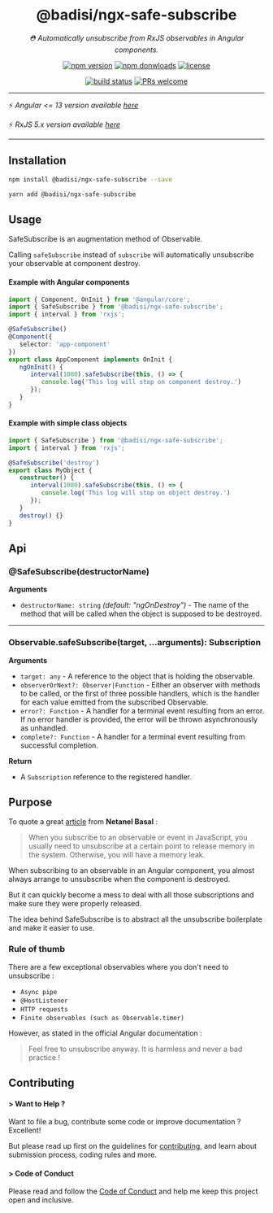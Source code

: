 <h1 align="center">
    @badisi/ngx-safe-subscribe
</h1>

<p align="center">
    <i>⛑️ Automatically unsubscribe from RxJS observables in Angular components.</i><br/>
</p>

<p align="center">
    <a href="https://www.npmjs.com/package/@badisi/ngx-safe-subscribe">
        <img src="https://img.shields.io/npm/v/@badisi/ngx-safe-subscribe?color=blue&logo=npm" alt="npm version" /></a>
    <a href="https://npmcharts.com/compare/@badisi/ngx-safe-subscribe?minimal=true">
        <img src="https://img.shields.io/npm/dw/@badisi/ngx-safe-subscribe.svg?color=7986CB&logo=npm" alt="npm donwloads" /></a>
    <a href="https://github.com/Badisi/ngx-safe-subscribe/blob/main/LICENSE">
        <img src="https://img.shields.io/npm/l/@badisi/ngx-safe-subscribe.svg?color=ff69b4" alt="license" /></a>
</p>

<p align="center">
    <a href="https://github.com/Badisi/ngx-safe-subscribe/actions/workflows/ci_tests.yml">
        <img src="https://github.com/Badisi/ngx-safe-subscribe/actions/workflows/ci_tests.yml/badge.svg" alt="build status" /></a>
    <a href="https://github.com/badisi/ngx-safe-subscribe/blob/main/CONTRIBUTING.md#-submitting-a-pull-request-pr">
        <img src="https://img.shields.io/badge/PRs-welcome-brightgreen.svg" alt="PRs welcome" /></a>
</p>

<hr/>

:zap: *Angular <= 13 version available [here](https://github.com/Badisi/ngx-safe-subscribe/releases/tag/2.2.9)*

:zap: *RxJS 5.x version available [here](https://github.com/Badisi/ngx-safe-subscribe/tree/rxjs-5x)*

<hr/>

## Installation

```sh
npm install @badisi/ngx-safe-subscribe --save
```

```sh
yarn add @badisi/ngx-safe-subscribe
```

## Usage

SafeSubscribe is an augmentation method of Observable.

Calling `safeSubscribe` instead of `subscribe` will automatically unsubscribe your observable at component destroy.

#### Example with Angular components

```ts
import { Component, OnInit } from '@angular/core';
import { SafeSubscribe } from '@badisi/ngx-safe-subscribe';
import { interval } from 'rxjs';

@SafeSubscribe()
@Component({
   selector: 'app-component'
})
export class AppComponent implements OnInit {
   ngOnInit() {
      interval(1000).safeSubscribe(this, () => {
         console.log('This log will stop on component destroy.')
      });
   }
}
```

#### Example with simple class objects

```ts
import { SafeSubscribe } from '@badisi/ngx-safe-subscribe';
import { interval } from 'rxjs';

@SafeSubscribe('destroy')
export class MyObject {
   constructor() {
      interval(1000).safeSubscribe(this, () => {
         console.log('This log will stop on object destroy.')
      });
   }
   destroy() {}
}
```

## Api

### @SafeSubscribe(destructorName)

__Arguments__

* `destructorName: string` *(default: "ngOnDestroy")* - The name of the method that will be called when the object is supposed to be destroyed.

---

### Observable.safeSubscribe(target, ...arguments): Subscription

__Arguments__

* `target: any` - A reference to the object that is holding the observable.
* `observerOrNext?: Observer|Function` - Either an observer with methods to be called, or the first of three possible handlers, which is the handler for each value emitted from the subscribed Observable.
* `error?: Function` - A handler for a terminal event resulting from an error. If no error handler is provided, the error will be thrown asynchronously as unhandled.
* `complete?: Function` - A handler for a terminal event resulting from successful completion.

__Return__

* A `Subscription` reference to the registered handler.

## Purpose

To quote a great [article](https://netbasal.com/when-to-unsubscribe-in-angular-d61c6b21bad3) from **Netanel Basal** :

> When you subscribe to an observable or event in JavaScript, you usually need to unsubscribe at a certain point to release memory in the system. Otherwise, you will have a memory leak.

When subscribing to an observable in an Angular component, you almost always arrange to unsubscribe when the component is destroyed.

But it can quickly become a mess to deal with all those subscriptions and make sure they were properly released.

The idea behind SafeSubscribe is to abstract all the unsubscribe boilerplate and make it easier to use.

### Rule of thumb

There are a few exceptional observables where you don't need to unsubscribe :

* `Async pipe`
* `@HostListener`
* `HTTP requests`
* `Finite observables (such as Observable.timer)`

However, as stated in the official Angular documentation :

> Feel free to unsubscribe anyway. It is harmless and never a bad practice !

## Contributing

#### > Want to Help ?

Want to file a bug, contribute some code or improve documentation ? Excellent!

But please read up first on the guidelines for [contributing][contributing], and learn about submission process, coding rules and more.

#### > Code of Conduct

Please read and follow the [Code of Conduct][codeofconduct] and help me keep this project open and inclusive.




[contributing]: https://github.com/badisi/latest-version/blob/main/CONTRIBUTING.md
[codeofconduct]: https://github.com/badisi/latest-version/blob/main/CODE_OF_CONDUCT.md
